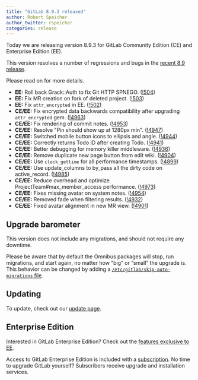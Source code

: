 ```yaml
---
title: "GitLab 8.9.3 released"
author: Robert Speicher
author_twitter: rspeicher
categories: release
---
```


Today we are releasing version 8.9.3 for GitLab Community Edition (CE) and
Enterprise Edition (EE).

This version resolves a number of regressions and bugs in the [recent 8.9
release](/2016/06/22/gitlab-8-9-released/).

Please read on for more details.

<!-- more -->

- **EE:** Roll back Grack::Auth to fix Git HTTP SPNEGO. ([!504])
- **EE:** Fix MR creation on fork of deleted project. ([!503])
- **EE:** Fix `attr_encrypted` in EE. ([!502])
- **CE/EE:** Fix encrypted data backwards compatibility after upgrading `attr_encrypted` gem. ([!4963])
- **CE/EE:** Fix rendering of commit notes. ([!4953])
- **CE/EE:** Resolve "Pin should show up at 1280px min". ([!4947])
- **CE/EE:** Switched mobile button icons to ellipsis and angle. ([!4944])
- **CE/EE:** Correctly returns Todo ID after creating Todo. ([!4941])
- **CE/EE:** Better debugging for memory killer middleware. ([!4936])
- **CE/EE:** Remove duplicate new page button from edit wiki. ([!4904])
- **CE/EE:** Use `clock_gettime` for all performance timestamps. ([!4899])
- **CE/EE:** Use update_columns to by_pass all the dirty code on active_record. ([!4985])
- **CE/EE:** Reduce overhead and optimize ProjectTeam#max_member_access performance. ([!4973])
- **CE/EE:** Fixes missing avatar on system notes. ([!4954])
- **CE/EE:** Removed fade when filtering results. ([!4932])
- **CE/EE:** Fixed avatar alignment in new MR view. ([!4901])

[!504]: https://gitlab.com/gitlab-org/gitlab-ee/merge_requests/504
[!503]: https://gitlab.com/gitlab-org/gitlab-ee/merge_requests/503
[!502]: https://gitlab.com/gitlab-org/gitlab-ee/merge_requests/502
[!4971]: https://gitlab.com/gitlab-org/gitlab-ce/merge_requests/4971
[!4963]: https://gitlab.com/gitlab-org/gitlab-ce/merge_requests/4963
[!4953]: https://gitlab.com/gitlab-org/gitlab-ce/merge_requests/4953
[!4947]: https://gitlab.com/gitlab-org/gitlab-ce/merge_requests/4947
[!4944]: https://gitlab.com/gitlab-org/gitlab-ce/merge_requests/4944
[!4941]: https://gitlab.com/gitlab-org/gitlab-ce/merge_requests/4941
[!4936]: https://gitlab.com/gitlab-org/gitlab-ce/merge_requests/4936
[!4904]: https://gitlab.com/gitlab-org/gitlab-ce/merge_requests/4904
[!4899]: https://gitlab.com/gitlab-org/gitlab-ce/merge_requests/4899
[!4985]: https://gitlab.com/gitlab-org/gitlab-ce/merge_requests/4985
[!4973]: https://gitlab.com/gitlab-org/gitlab-ce/merge_requests/4973
[!4954]: https://gitlab.com/gitlab-org/gitlab-ce/merge_requests/4954
[!4932]: https://gitlab.com/gitlab-org/gitlab-ce/merge_requests/4932
[!4901]: https://gitlab.com/gitlab-org/gitlab-ce/merge_requests/4901

## Upgrade barometer

This version does not include any migrations, and should not require any
downtime.

Please be aware that by default the Omnibus packages will stop, run migrations,
and start again, no matter how “big” or “small” the upgrade is. This behavior
can be changed by adding a [`/etc/gitlab/skip-auto-migrations`
file](http://doc.gitlab.com/omnibus/update/README.html).

## Updating

To update, check out our [update page](https://about.gitlab.com/update).

## Enterprise Edition

Interested in GitLab Enterprise Edition? Check out the [features exclusive to
EE](https://about.gitlab.com/features/#enterprise).

Access to GitLab Enterprise Edition is included with a [subscription](https://about.gitlab.com/subscription).
No time to upgrade GitLab yourself? Subscribers receive upgrade and installation
services.
